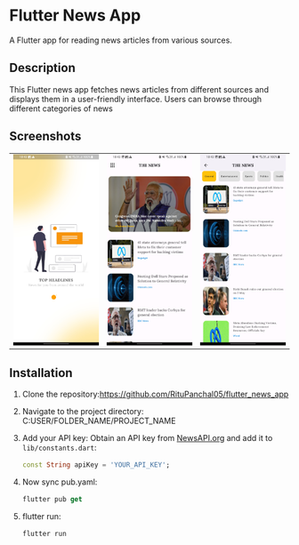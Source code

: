 # Flutter News App

A Flutter app for reading news articles from various sources.

## Description

This Flutter news app fetches news articles from different sources and displays them in a user-friendly interface. Users can browse through different categories of news

## Screenshots
<table>
  <tr>
    <td><img src="https://github.com/RituPanchal05/flutter_news_app/blob/main/Assets/shot1.jpg" alt="Image 1" width="250"></td>
    <td><img src="https://github.com/RituPanchal05/flutter_news_app/blob/main/Assets/shot2.jpg" alt="Image 2" width="250"></td>
    <td><img src="https://github.com/RituPanchal05/flutter_news_app/blob/main/Assets/shot3.jpg" alt="Image 3" width="250"></td>
  </tr>
</table>

## Installation

1. Clone the repository:https://github.com/RituPanchal05/flutter_news_app


2. Navigate to the project directory: C:USER/FOLDER_NAME/PROJECT_NAME 


3. Add your API key:
   Obtain an API key from [NewsAPI.org](https://newsapi.org/) and add it to `lib/constants.dart`:
   ```dart
   const String apiKey = 'YOUR_API_KEY';

4. Now sync pub.yaml:
   ```dart
   flutter pub get


5. flutter run:
   ```dart
   flutter run
